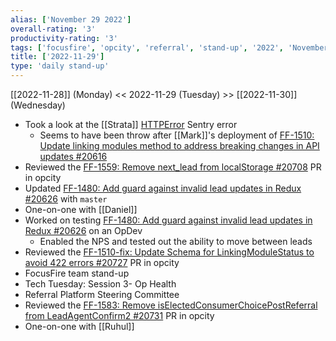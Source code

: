 ```yaml
---
alias: ['November 29 2022']
overall-rating: '3'
productivity-rating: '3'
tags: ['focusfire', 'opcity', 'referral', 'stand-up', '2022', 'November', 'Tuesday']
title: ['2022-11-29']
type: 'daily stand-up'
---
```

[[2022-11-28]] (Monday) << 2022-11-29 (Tuesday) >> [[2022-11-30]] (Wednesday)

- Took a look at the [[Strata]] [HTTPError](https://moveinc.slack.com/archives/CC1KBSU11/p1669702633812749) Sentry error
	- Seems to have been throw after [[Mark]]'s deployment of [FF-1510: Update linking modules method to address breaking changes in API updates #20616](https://github.com/Opcity/opcity/pull/20616)
- Reviewed the [FF-1559: Remove next_lead from localStorage #20708](https://github.com/Opcity/opcity/pull/20708) PR in opcity
- Updated [FF-1480: Add guard against invalid lead updates in Redux #20626](https://github.com/Opcity/opcity/pull/20626) with `master`
- One-on-one with [[Daniel]]
- Worked on testing [FF-1480: Add guard against invalid lead updates in Redux #20626](https://github.com/Opcity/opcity/pull/20626) on an OpDev
	- Enabled the NPS and tested out the ability to move between leads
- Reviewed the [FF-1510-fix: Update Schema for LinkingModuleStatus to avoid 422 errors #20727](https://github.com/Opcity/opcity/pull/20727) PR in opcity
- FocusFire team stand-up
- Tech Tuesday: Session 3- Op Health
- Referral Platform Steering Committee
- Reviewed the [FF-1583: Remove isElectedConsumerChoicePostReferral from LeadAgentConfirm2 #20731](https://github.com/Opcity/opcity/pull/20731) PR in opcity[]()
- One-on-one with [[Ruhul]]